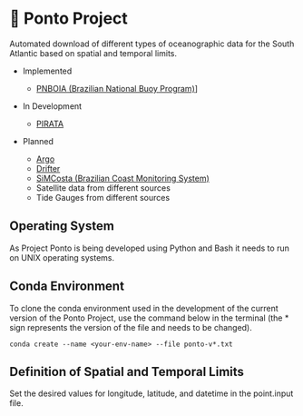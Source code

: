 # :trident: Ponto Project
Automated download of different types of oceanographic data for the South Atlantic based on spatial and temporal limits.

- Implemented
    - [PNBOIA (Brazilian National Buoy Program)](https://www.marinha.mil.br/chm/dados-do-goos-brasil/pnboia)]

- In Development
    - [PIRATA](https://www.pmel.noaa.gov/gtmba/pmel-theme/atlantic-ocean-pirata)

- Planned
    - [Argo](https://argo.ucsd.edu/)
    - [Drifter](https://www.aoml.noaa.gov/phod/gdp/)
    - [SiMCosta (Brazilian Coast Monitoring System)](https://simcosta.furg.br/home)
    - Satellite data from different sources
    - Tide Gauges from different sources

## Operating System
As Project Ponto is being developed using Python and Bash it needs to run on UNIX operating systems.

## Conda Environment
To clone the conda environment used in the development of the current version of the Ponto Project, use the command below in the terminal (the * sign represents the version of the file and needs to be changed).

`conda create --name <your-env-name> --file ponto-v*.txt`

## Definition of Spatial and Temporal Limits
Set the desired values for longitude, latitude, and datetime in the point.input file.
